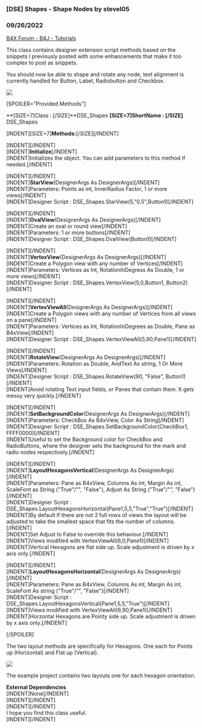 ### [DSE] Shapes - Shape Nodes by stevel05
### 09/26/2022
[B4X Forum - B4J - Tutorials](https://www.b4x.com/android/forum/threads/143132/)

This class contains designer extension script methods based on the snippets I previously posted with some enhancements that make it too complex to post as snippets.  
  
You should now be able to shape and rotate any node, text alignment is currently handled for Button, Label, Radiobutton and Checkbox.  
  

![](https://www.b4x.com/android/forum/attachments/134050)

  
  
[SPOILER="Provided Methods"]  
  
  
**[SIZE=7]Class : [/SIZE]**DSE\_Shapes **[SIZE=7]ShortName : [/SIZE]** DSE\_Shapes  
  
[INDENT][SIZE=7]**Methods:**[/SIZE][/INDENT]  
  
[INDENT][/INDENT]  
[INDENT]**Initialize**[/INDENT]  
[INDENT]Initializes the object. You can add parameters to this method if needed.[/INDENT]  
  
  
[INDENT][/INDENT]  
[INDENT]**StarView**(DesignerArgs As DesignerArgs)[/INDENT]  
[INDENT]Parameters: Points as int, InnerRadius Factor, 1 or more views[/INDENT]  
[INDENT]Designer Script : DSE\_Shapes.StarView(5,"0.5",Button1)[/INDENT]  
  
  
[INDENT][/INDENT]  
[INDENT]**OvalView**(DesignerArgs As DesignerArgs)[/INDENT]  
[INDENT]Create an oval or round view[/INDENT]  
[INDENT]Parameters: 1 or more buttons[/INDENT]  
[INDENT]Designer Script : DSE\_Shapes.OvalView(Button1)[/INDENT]  
  
  
[INDENT][/INDENT]  
[INDENT]**VertexView**(DesignerArgs As DesignerArgs)[/INDENT]  
[INDENT]Create a Polygon view with any number of Vertices[/INDENT]  
[INDENT]Parameters: Vertices as Int, RotationInDegress As Double, 1 or more views[/INDENT]  
[INDENT]Designer Script : DSE\_Shapes.VertexView(5,0,Button1, Button2)[/INDENT]  
  
  
[INDENT][/INDENT]  
[INDENT]**VertexViewAll**(DesignerArgs As DesignerArgs)[/INDENT]  
[INDENT]Create a Polygon views with any number of Vertices from all views on a pane[/INDENT]  
[INDENT]Parameters: Vertices as Int, RotationInDegrees as Double, Pane as B4xView[/INDENT]  
[INDENT]Designer Script : DSE\_Shapes.VertexViewAll(5,90,Pane1)[/INDENT]  
  
  
[INDENT][/INDENT]  
[INDENT]**RotateView**(DesignerArgs As DesignerArgs)[/INDENT]  
[INDENT]Parameters: Rotation as Double, AndText As string, 1 Or More Views[/INDENT]  
[INDENT]Designer Script : DSE\_Shapes.RotateView(90, "False", Button1)[/INDENT]  
[INDENT]Avoid rotating Text input fields, or Panes that contain them. It gets messy very quickly.[/INDENT]  
  
  
[INDENT][/INDENT]  
[INDENT]**SetBackgroundColor**(DesignerArgs As DesignerArgs)[/INDENT]  
[INDENT]Parameters: CheckBox As B4xView, Color As String[/INDENT]  
[INDENT]Designer Script : DSE\_Shapes.SetBackgroundColor(CheckBox1, FFFF0000)[/INDENT]  
[INDENT]Useful to set the Background color for CheckBox and RadioButtons, where the designer sets the background for the mark and radio nodes respectively.[/INDENT]  
  
  
[INDENT][/INDENT]  
[INDENT]**LayoutHexagonsVertical**(DesignerArgs As DesignerArgs)[/INDENT]  
[INDENT]Parameters: Pane as B4xView, Columns As int, Margin As int, ScaleFont as String ("True"/"", "False"), Adjust As String ("True"/"", "False")[/INDENT]  
[INDENT]Designer Script : DSE\_Shapes.LayoutHexagonsHorizontal(Pane1,5,5,"True","True")[/INDENT]  
[INDENT]By default if there are not 2 full rows of views the layout will be adjusted to take the smallest space that fits the number of columns.[/INDENT]  
[INDENT]Set Adjust to False to override this behaviour.[/INDENT]  
[INDENT]Views modified with VertexViewAll(6,0,Pane1)[/INDENT]  
[INDENT]Vertical Hexagons are flat side up. Scale adjustment is driven by x axis only.[/INDENT]  
  
  
[INDENT][/INDENT]  
[INDENT]**LayoutHexagonsHorizontal**(DesignerArgs As DesignerArgs)[/INDENT]  
[INDENT]Parameters: Pane as B4xView, Columns As int, Margin As int, ScaleFont As string ("True"/"", "False")[/INDENT]  
[INDENT]Designer Script : DSE\_Shapes.LayoutHexagonsVertical(Pane1,5,5,"True")[/INDENT]  
[INDENT]Views modified with VertexViewAll(6,90,Pane1)[/INDENT]  
[INDENT]Horzontal Hexagons are Pointy side up. Scale adjustment is driven by x axis only.[/INDENT]  
  
  
  
  
  
  
[/SPOILER]  
  
The two layout methods are specifically for Hexagons. One each for Points up (Horizontal) and Flat up (Vertical).  
  

![](https://www.b4x.com/android/forum/attachments/134048)

  
  
The example project contains two layouts one for each hexagon orientation.  
  
**External Dependencies**  
[INDENT]None[/INDENT]  
[INDENT][/INDENT]  
[INDENT][/INDENT]  
I hope you find this class useful.  
[INDENT][/INDENT]